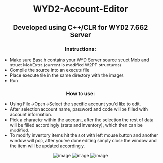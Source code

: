 
<h1 align="center">
WYD2-Account-Editor
</h1>
<h2 align="center">
Developed using C++/CLR for WYD2 7.662 Server
</h2>

<h3 align="center">
Instructions:
</h3>

* Make sure Base.h contains your WYD Server source struct Mob and struct MobExtra (current is modified W2PP structures)
* Compile the source into an execute file
* Place execute file in the same directory with the images
* Run
<h3 align="center">
How to use:
</h3>

* Using File->Open->Select the specific account you'd like to edit.
* After selection account name, password and code will be filled with account information.
* Pick a character within the account, after the selection the rest of data will be filled
accordingly (stats and inventory), which then can be modified.
* To modify inventory items hit the slot with left mouse button and another window will pop,
after you've done editing simply close the window and the item will be updated accordingly.

<div align="center">
  
![image](https://user-images.githubusercontent.com/39623990/128571041-dca2e6f2-f40a-4549-9572-7fd3136b10e1.png)
![image](https://user-images.githubusercontent.com/39623990/128568538-94694093-3951-4706-9b7c-8549984d213f.png)
![image](https://user-images.githubusercontent.com/39623990/128513669-b32fd400-e179-418d-9f36-e19e7c089a53.png)

</div>
